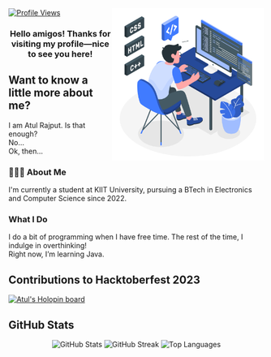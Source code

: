 <a href="https://visitcount.itsvg.in">
  <img src="https://visitcount.itsvg.in/api?id=eatulrajput&label=Profile%20Views&color=1&icon=0&pretty=false" alt="Profile Views">
</a>

<img src="https://raw.githubusercontent.com/eatulrajput/eatulrajput/bd881368cfb536f8d2e7ead22a89490b282fa168/programming-animate.svg" style="min-width: 300px; max-width: 300px; width: 350px; float: right;">

<h3 style="text-align: center;">Hello amigos! Thanks for visiting my profile—nice to see you here!</h3>

<h2>Want to know a little more about me?</h2>
<p>I am Atul Rajput. Is that enough?<br>No...<br>Ok, then...<br></p>

<h3>👨🏻‍💻 About Me</h3>
<p>I'm currently a student at KIIT University, pursuing a BTech in Electronics and Computer Science since 2022.</p>

<h3>What I Do</h3>
<p>I do a bit of programming when I have free time. The rest of the time, I indulge in overthinking!<br>Right now, I’m learning Java.</p>

<h2>Contributions to Hacktoberfest 2023</h2>
<a href="https://holopin.io/@eatulrajput">
  <img src="https://holopin.me/eatulrajput" alt="Atul's Holopin board">
</a>

<h2>GitHub Stats</h2>
<div style="text-align: center;">
  <img src="https://github-readme-stats.vercel.app/api?username=eatulrajput&show_icons=true&theme=tokyonight" alt="GitHub Stats">
  <img src="https://github-readme-streak-stats.herokuapp.com/?user=eatulrajput&theme=tokyonight" alt="GitHub Streak">
  <img src="https://github-readme-stats.vercel.app/api/top-langs/?username=eatulrajput&layout=compact&theme=tokyonight" alt="Top Languages">
</div>
